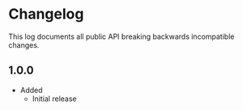 Changelog
=========

This log documents all public API breaking backwards incompatible changes.

1.0.0
-----
- Added
    - Initial release
